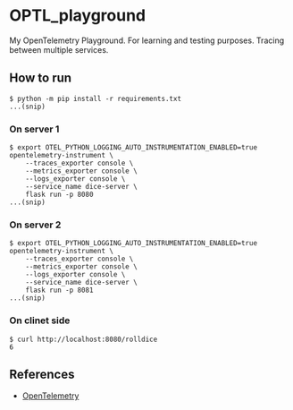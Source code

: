 # OPTL\_playground

My OpenTelemetry Playground. For learning and testing purposes. Tracing between multiple services.

## How to run

```console
$ python -m pip install -r requirements.txt
...(snip)
```

### On server 1

```consle
$ export OTEL_PYTHON_LOGGING_AUTO_INSTRUMENTATION_ENABLED=true
opentelemetry-instrument \
    --traces_exporter console \
    --metrics_exporter console \
    --logs_exporter console \
    --service_name dice-server \
    flask run -p 8080
...(snip)
```

### On server 2

```consle
$ export OTEL_PYTHON_LOGGING_AUTO_INSTRUMENTATION_ENABLED=true
opentelemetry-instrument \
    --traces_exporter console \
    --metrics_exporter console \
    --logs_exporter console \
    --service_name dice-server \
    flask run -p 8081
...(snip)
```

### On clinet side

```console
$ curl http://localhost:8080/rolldice
6
```

## References

- [OpenTelemetry](https://opentelemetry.io/docs/languages/python/getting-started/)
